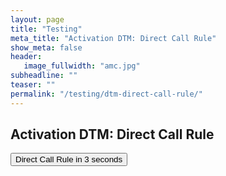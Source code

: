 ```yaml
---
layout: page
title: "Testing"
meta_title: "Activation DTM: Direct Call Rule"
show_meta: false
header:
   image_fullwidth: "amc.jpg"
subheadline: ""
teaser: ""
permalink: "/testing/dtm-direct-call-rule/"
---
```


## Activation DTM: Direct Call Rule
<button onclick="myClick()">Direct Call Rule in 3 seconds</button>
